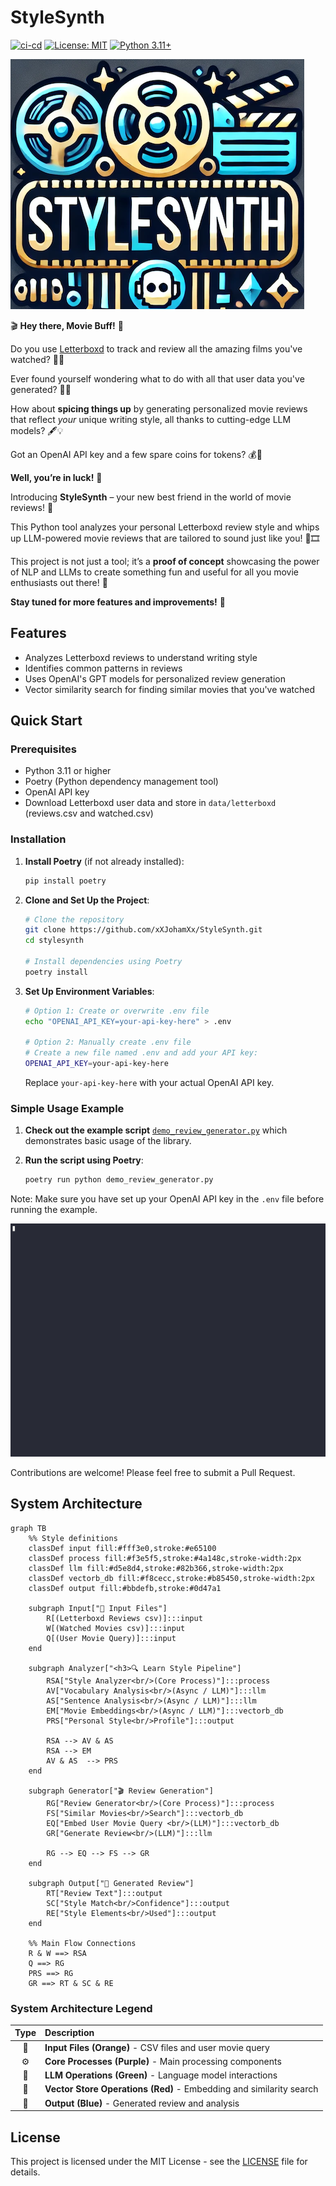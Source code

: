 # StyleSynth 


[![ci-cd](https://github.com/xXJohamXx/StyleSynth/actions/workflows/ci-cd.yml/badge.svg)](https://github.com/xXJohamXx/StyleSynth//actions/workflows/ci-cd.yml)
[![License: MIT](https://img.shields.io/badge/License-MIT-yellow.svg)](https://opensource.org/licenses/MIT)
[![Python 3.11+](https://img.shields.io/badge/python-3.11-blue.svg)](https://www.python.org/downloads/release/python-390/)

![](StyleSynth_logo.png)

🎬 **Hey there, Movie Buff!** 🍿

Do you use [Letterboxd](https://letterboxd.com/) to track and review all the amazing films you've watched? 🎥✨

Ever found yourself wondering what to do with all that user data you've generated? 🤔💭

How about **spicing things up** by generating personalized movie reviews that reflect *your* unique writing style, all thanks to cutting-edge LLM models? 🖋️💡

Got an OpenAI API key and a few spare coins for tokens? 💰🔑

**Well, you’re in luck!** 🎉

Introducing **StyleSynth** – your new best friend in the world of movie reviews! 🎊

This Python tool analyzes your personal Letterboxd review style and whips up LLM-powered movie reviews that are tailored to sound just like you! 🤖🎞️

This project is not just a tool; it’s a **proof of concept** showcasing the power of NLP and LLMs to create something fun and useful for all you movie enthusiasts out there! 🌟

**Stay tuned for more features and improvements!** 🚀

## Features

- Analyzes Letterboxd reviews to understand writing style
- Identifies common patterns in reviews
- Uses OpenAI's GPT models for personalized review generation
- Vector similarity search for finding similar movies that you've watched

## Quick Start

### Prerequisites
- Python 3.11 or higher
- Poetry (Python dependency management tool)
- OpenAI API key
- Download Letterboxd user data and store in `data/letterboxd` (reviews.csv and watched.csv)

### Installation

1. **Install Poetry** (if not already installed):
   ```bash
   pip install poetry
   ```

2. **Clone and Set Up the Project**:
   ```bash
   # Clone the repository
   git clone https://github.com/xXJohamXx/StyleSynth.git
   cd stylesynth

   # Install dependencies using Poetry
   poetry install
   ```

3. **Set Up Environment Variables**:
   ```bash
   # Option 1: Create or overwrite .env file
   echo "OPENAI_API_KEY=your-api-key-here" > .env

   # Option 2: Manually create .env file
   # Create a new file named .env and add your API key:
   OPENAI_API_KEY=your-api-key-here
   ```

   Replace `your-api-key-here` with your actual OpenAI API key.

### Simple Usage Example

1. **Check out the example script**  [`demo_review_generator.py`](demo_review_generator.py) which demonstrates basic usage of the library.

2. **Run the script using Poetry**:
   ```bash
   poetry run python demo_review_generator.py
   ```

Note: Make sure you have set up your OpenAI API key in the `.env` file before running the example.

![Demo Usage](example.gif)

Contributions are welcome! Please feel free to submit a Pull Request.


## System Architecture

```mermaid
graph TB
    %% Style definitions
    classDef input fill:#fff3e0,stroke:#e65100
    classDef process fill:#f3e5f5,stroke:#4a148c,stroke-width:2px
    classDef llm fill:#d5e8d4,stroke:#82b366,stroke-width:2px
    classDef vectorb_db fill:#f8cecc,stroke:#b85450,stroke-width:2px
    classDef output fill:#bbdefb,stroke:#0d47a1 

    subgraph Input["📁 Input Files"]
        R[(Letterboxd Reviews csv)]:::input
        W[(Watched Movies csv)]:::input
        Q[(User Movie Query)]:::input
    end

    subgraph Analyzer["<h3>🔍 Learn Style Pipeline"]
        RSA["Style Analyzer<br/>(Core Process)"]:::process
        AV["Vocabulary Analysis<br/>(Async / LLM)"]:::llm
        AS["Sentence Analysis<br/>(Async / LLM)"]:::llm
        EM["Movie Embeddings<br/>(Async / LLM)"]:::vectorb_db
        PRS["Personal Style<br/>Profile"]:::output
        
        RSA --> AV & AS
        RSA --> EM
        AV & AS  --> PRS
    end

    subgraph Generator["🎬 Review Generation"]
        RG["Review Generator<br/>(Core Process)"]:::process
        FS["Similar Movies<br/>Search"]:::vectorb_db
        EQ["Embed User Movie Query <br/>(LLM)"]:::vectorb_db
        GR["Generate Review<br/>(LLM)"]:::llm
        
        RG --> EQ --> FS --> GR
    end

    subgraph Output["📝 Generated Review"]
        RT["Review Text"]:::output
        SC["Style Match<br/>Confidence"]:::output
        RE["Style Elements<br/>Used"]:::output
    end

    %% Main Flow Connections
    R & W ==> RSA
    Q ==> RG
    PRS ==> RG
    GR ==> RT & SC & RE
```

### System Architecture Legend

| Type | Description |
|:---:|:---|
| 📁 | **Input Files (Orange)**  - CSV files and user movie query |
| ⚙️ | **Core Processes (Purple)** - Main processing components |
| 🤖 | **LLM Operations (Green)** - Language model interactions |
| 🔄 | **Vector Store Operations (Red)** - Embedding and similarity search |
| 📝 | **Output (Blue)** - Generated review and analysis |


## License

This project is licensed under the MIT License - see the [LICENSE](LICENSE) file for details.
